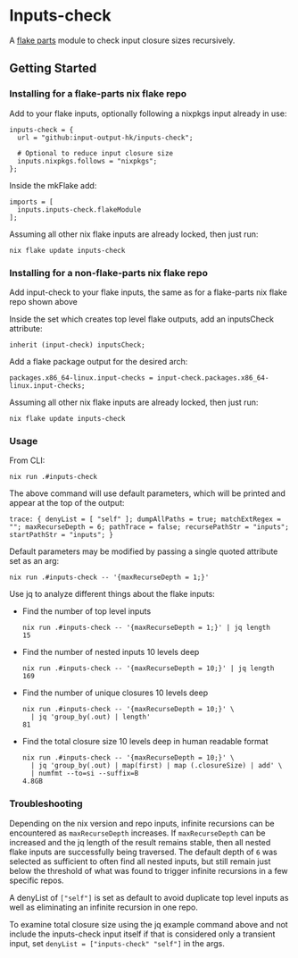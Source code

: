 # Inputs-check

A [flake parts](https://flake.parts/) module to check input closure sizes recursively.

## Getting Started

### Installing for a flake-parts nix flake repo

Add to your flake inputs, optionally following a nixpkgs input already in use:

    inputs-check = {
      url = "github:input-output-hk/inputs-check";

      # Optional to reduce input closure size
      inputs.nixpkgs.follows = "nixpkgs";
    };


Inside the mkFlake add:

    imports = [
      inputs.inputs-check.flakeModule
    ];


Assuming all other nix flake inputs are already locked, then just run:

    nix flake update inputs-check


### Installing for a non-flake-parts nix flake repo

Add input-check to your flake inputs, the same as for a flake-parts nix flake repo shown above

Inside the set which creates top level flake outputs, add an inputsCheck attribute:

    inherit (input-check) inputsCheck;


Add a flake package output for the desired arch:

    packages.x86_64-linux.input-checks = input-check.packages.x86_64-linux.input-checks;


Assuming all other nix flake inputs are already locked, then just run:

    nix flake update inputs-check


### Usage

From CLI:

    nix run .#inputs-check


The above command will use default parameters, which will be printed and appear at the top of the output:

    trace: { denyList = [ "self" ]; dumpAllPaths = true; matchExtRegex = ""; maxRecurseDepth = 6; pathTrace = false; recursePathStr = "inputs"; startPathStr = "inputs"; }


Default parameters may be modified by passing a single quoted attribute set as an arg:

    nix run .#inputs-check -- '{maxRecurseDepth = 1;}'


Use jq to analyze different things about the flake inputs:

* Find the number of top level inputs

      nix run .#inputs-check -- '{maxRecurseDepth = 1;}' | jq length
      15


* Find the number of nested inputs 10 levels deep

      nix run .#inputs-check -- '{maxRecurseDepth = 10;}' | jq length
      169


* Find the number of unique closures 10 levels deep

      nix run .#inputs-check -- '{maxRecurseDepth = 10;}' \
        | jq 'group_by(.out) | length'
      81


* Find the total closure size 10 levels deep in human readable format

      nix run .#inputs-check -- '{maxRecurseDepth = 10;}' \
        | jq 'group_by(.out) | map(first) | map (.closureSize) | add' \
        | numfmt --to=si --suffix=B
      4.8GB


### Troubleshooting

Depending on the nix version and repo inputs, infinite recursions can be
encountered as `maxRecurseDepth` increases.  If `maxRecurseDepth` can be
increased and the jq length of the result remains stable, then all nested flake
inputs are successfully being traversed.  The default depth of `6` was selected
as sufficient to often find all nested inputs, but still remain just below the
threshold of what was found to trigger infinite recursions in a few specific
repos.

A denyList of `["self"]` is set as default to avoid duplicate top level inputs
as well as eliminating an infinite recursion in one repo.

To examine total closure size using the jq example command above and not
include the inputs-check input itself if that is considered only a transient
input, set `denyList = ["inputs-check" "self"]` in the args.
